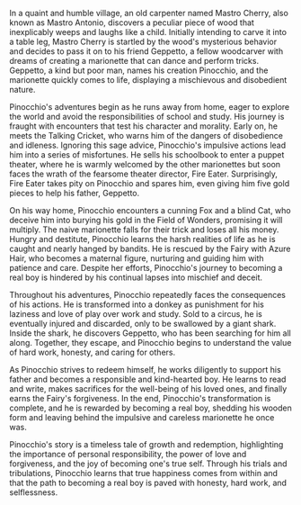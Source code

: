 In a quaint and humble village, an old carpenter named Mastro Cherry, also known as Mastro Antonio, discovers a peculiar piece of wood that inexplicably weeps and laughs like a child. Initially intending to carve it into a table leg, Mastro Cherry is startled by the wood's mysterious behavior and decides to pass it on to his friend Geppetto, a fellow woodcarver with dreams of creating a marionette that can dance and perform tricks. Geppetto, a kind but poor man, names his creation Pinocchio, and the marionette quickly comes to life, displaying a mischievous and disobedient nature.

Pinocchio's adventures begin as he runs away from home, eager to explore the world and avoid the responsibilities of school and study. His journey is fraught with encounters that test his character and morality. Early on, he meets the Talking Cricket, who warns him of the dangers of disobedience and idleness. Ignoring this sage advice, Pinocchio's impulsive actions lead him into a series of misfortunes. He sells his schoolbook to enter a puppet theater, where he is warmly welcomed by the other marionettes but soon faces the wrath of the fearsome theater director, Fire Eater. Surprisingly, Fire Eater takes pity on Pinocchio and spares him, even giving him five gold pieces to help his father, Geppetto.

On his way home, Pinocchio encounters a cunning Fox and a blind Cat, who deceive him into burying his gold in the Field of Wonders, promising it will multiply. The naive marionette falls for their trick and loses all his money. Hungry and destitute, Pinocchio learns the harsh realities of life as he is caught and nearly hanged by bandits. He is rescued by the Fairy with Azure Hair, who becomes a maternal figure, nurturing and guiding him with patience and care. Despite her efforts, Pinocchio's journey to becoming a real boy is hindered by his continual lapses into mischief and deceit.

Throughout his adventures, Pinocchio repeatedly faces the consequences of his actions. He is transformed into a donkey as punishment for his laziness and love of play over work and study. Sold to a circus, he is eventually injured and discarded, only to be swallowed by a giant shark. Inside the shark, he discovers Geppetto, who has been searching for him all along. Together, they escape, and Pinocchio begins to understand the value of hard work, honesty, and caring for others.

As Pinocchio strives to redeem himself, he works diligently to support his father and becomes a responsible and kind-hearted boy. He learns to read and write, makes sacrifices for the well-being of his loved ones, and finally earns the Fairy's forgiveness. In the end, Pinocchio's transformation is complete, and he is rewarded by becoming a real boy, shedding his wooden form and leaving behind the impulsive and careless marionette he once was.

Pinocchio's story is a timeless tale of growth and redemption, highlighting the importance of personal responsibility, the power of love and forgiveness, and the joy of becoming one's true self. Through his trials and tribulations, Pinocchio learns that true happiness comes from within and that the path to becoming a real boy is paved with honesty, hard work, and selflessness.
